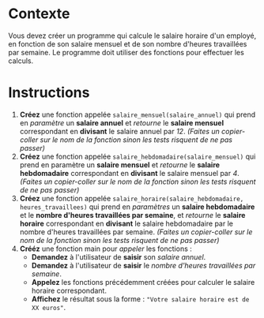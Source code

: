 # Contexte

Vous devez créer un programme qui calcule le salaire horaire d'un employé, en fonction de son salaire mensuel et de son nombre d'heures travaillées par semaine. Le programme doit utiliser des fonctions pour effectuer les calculs.

# Instructions  

  1. **Créez** une fonction appelée `salaire_mensuel(salaire_annuel)` qui prend en *paramètre* un **salaire annuel** et *retourne* le **salaire mensuel** correspondant en **divisant** le salaire annuel par *12*. *(Faites un copier-coller sur le nom de la fonction sinon les tests risquent de ne pas passer)*
  2. **Créez** une fonction appelée `salaire_hebdomadaire(salaire_mensuel)` qui prend en paramètre un **salaire mensuel** et *retourne* le **salaire hebdomadaire** correspondant en **divisant** le salaire mensuel par *4*. *(Faites un copier-coller sur le nom de la fonction sinon les tests risquent de ne pas passer)*
  3. **Créez** une fonction appelée `salaire_horaire(salaire_hebdomadaire, heures_travaillees)` qui prend en *paramètres* un **salaire hebdomadaire** et le **nombre d'heures travaillées par semaine**, et *retourne* le **salaire horaire** correspondant en **divisant** le salaire hebdomadaire par le nombre d'heures travaillées par semaine. *(Faites un copier-coller sur le nom de la fonction sinon les tests risquent de ne pas passer)*
  4. **Crééz** une fonction main pour *appeler* les fonctions :
     * **Demandez** à l'utilisateur de **saisir** son *salaire annuel*.
     * **Demandez** à l'utilisateur de **saisir** le *nombre d'heures travaillées par semaine*.
     * **Appelez** les fonctions précédemment créées pour calculer le salaire horaire correspondant.
     * **Affichez** le résultat sous la forme : `"Votre salaire horaire est de XX euros"`.
